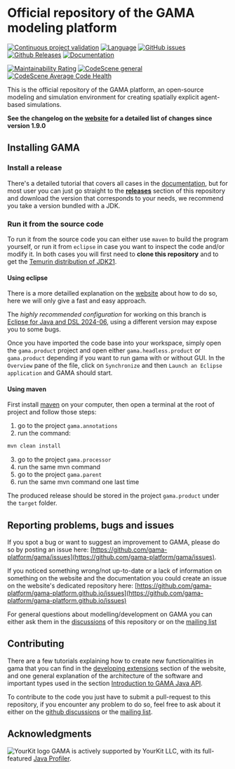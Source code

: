 # Official repository of the GAMA modeling platform
[![Continuous project validation](https://github.com/gama-platform/new.gama/actions/workflows/trigger-compilation.yaml/badge.svg)](https://github.com/gama-platform/gama/actions/workflows/trigger-compilation.yaml)
[![Language](https://img.shields.io/badge/language-java-brightgreen.svg)](https://www.java.com/)
[![GitHub issues](https://img.shields.io/github/issues/gama-platform/gama.svg)](https://github.com/gama-platform/gama/issues)
[![Github Releases](https://img.shields.io/github/release/gama-platform/gama.svg)](https://github.com/gama-platform/gama/releases)
[![Documentation](https://img.shields.io/badge/documentation-web-brightgreen.svg)](https://gama-platform.github.io)

[![Maintainability Rating](https://sonarcloud.io/api/project_badges/measure?project=gama-platform_new.gama&metric=sqale_rating)](https://sonarcloud.io/summary/new_code?id=gama-platform_new.gama)
[![CodeScene general](https://codescene.io/images/analyzed-by-codescene-badge.svg)](https://codescene.io/projects/51964)
[![CodeScene Average Code Health](https://codescene.io/projects/51964/status-badges/average-code-health)](https://codescene.io/projects/51964)


This is the official repository of the GAMA platform, an open-source modeling and simulation environment for creating spatially explicit agent-based simulations. 

**See the changelog on the [website](https://gama-platform.org/wiki/next/Changelog) for a detailed list of changes since version 1.9.0**  

## Installing GAMA

### Install a release
There's a detailed tutorial that covers all cases in the [documentation](https://gama-platform.org/wiki/Installation), but for most user you can just go straight to the [**releases**](https://github.com/gama-platform/gama/releases) section of this repository and download the version that corresponds to your needs, we recommend you take a version bundled with a JDK.

### Run it from the source code

To run it from the source code you can either use `maven` to build the program yourself, or run it from `eclipse` in case you want to inspect the code and/or modify it. In both cases you will first need to **clone this repository** and to get the [Temurin distribution of JDK21](https://adoptium.net).

#### Using eclipse

There is a more detailled explanation on the [website](https://gama-platform.org/wiki/InstallingGitVersion) about how to do so, here we will only give a fast and easy approach.

The _highly recommended configuration_ for working on this branch is [Eclipse for Java and DSL 2024-06](https://www.eclipse.org/downloads/packages/release/2024-06/r/eclipse-ide-java-and-dsl-developers), using a different version may expose you to some bugs.

Once you have imported the code base into your workspace, simply open the `gama.product` project and open either `gama.headless.product` or `gama.product` depending if you want to run gama with or without GUI.
In the `Overview` pane of the file, click on `Synchronize` and then `Launch an Eclipse application` and GAMA should start.

#### Using maven

First install [maven](https://maven.apache.org/) on your computer, then open a terminal at the root of project and follow those steps:
1. go to the project `gama.annotations`
2. run the command:
```bash
mvn clean install
```
3. go to the project `gama.processor`
4. run the same mvn command
5. go to the project `gama.parent`
6. run the same mvn command one last time

The produced release should be stored in the project `gama.product` under the `target` folder.

## Reporting problems, bugs and issues

If you spot a bug or want to suggest an improvement to GAMA, please do so by posting an issue here: [https://github.com/gama-platform/gama/issues](https://github.com/gama-platform/gama/issues). 

If you noticed something wrong/not up-to-date or a lack of information on something on the website and the documentation you could create an issue on the website's dedicated repository here: [https://github.com/gama-platform/gama-platform.github.io/issues](https://github.com/gama-platform/gama-platform.github.io/issues)

For general questions about modelling/development on GAMA you can either ask them in the [discussions](https://github.com/gama-platform/gama/discussions) of this repository or on the [mailing list](https://groups.google.com/g/gama-platform)

## Contributing

There are a few tutorials explaining how to create new functionalities in gama that you can find in the [developing extensions](https://gama-platform.org/wiki/DevelopingExtensions) section of the website, and one general explanation of the architecture of the software and important types used in the section [Introduction to GAMA Java API](https://gama-platform.org/wiki/Introduction-To-Gama-Java-API).

To contribute to the code you just have to submit a pull-request to this repository, if you encounter any problem to do so, feel free to ask about it either on the [github discussions](https://github.com/gama-platform/gama/discussions) or the [mailing list](https://groups.google.com/g/gama-platform).

 ## Acknowledgments

 ![YourKit logo](https://www.yourkit.com/images/yk_logo.svg) GAMA is actively supported by YourKit LLC, with its full-featured <a href="https://www.yourkit.com/java/profiler/index.jsp">Java Profiler</a>.


 
 

  
  
  
